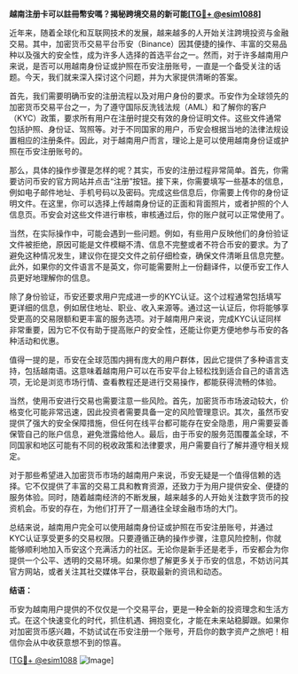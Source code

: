 **越南注册卡可以註冊幣安嗎？揭秘跨境交易的新可能[[TG💪+ @esim1088](https://t.me/s/esim1088)]**

近年来，随着全球化和互联网技术的发展，越来越多的人开始关注跨境投资与金融交易。其中，加密货币交易平台币安（Binance）因其便捷的操作、丰富的交易品种以及强大的安全性，成为许多人选择的首选平台之一。然而，对于许多越南用户来说，是否可以用越南身份证或护照在币安注册账号，一直是一个备受关注的话题。今天，我们就来深入探讨这个问题，并为大家提供清晰的答案。

首先，我们需要明确币安的注册流程以及对用户身份的要求。币安作为全球领先的加密货币交易平台之一，为了遵守国际反洗钱法规（AML）和了解你的客户（KYC）政策，要求所有用户在注册时提交有效的身份证明文件。这些文件通常包括护照、身份证、驾照等。对于不同国家的用户，币安会根据当地的法律法规设置相应的注册条件。因此，对于越南用户而言，理论上是可以使用越南身份证或护照在币安注册账号的。

那么，具体的操作步骤是怎样的呢？其实，币安的注册过程非常简单。首先，你需要访问币安的官方网站并点击“注册”按钮。接下来，你需要填写一些基本的信息，例如电子邮件地址、手机号码以及密码。完成这些信息后，你需要上传你的身份证明文件。在这里，你可以选择上传越南身份证的正面和背面照片，或者护照的个人信息页。币安会对这些文件进行审核，审核通过后，你的账户就可以正常使用了。

当然，在实际操作中，可能会遇到一些问题。例如，有些用户反映他们的身份验证文件被拒绝，原因可能是文件模糊不清、信息不完整或者不符合币安的要求。为了避免这种情况发生，建议你在提交文件之前仔细检查，确保文件清晰且信息完整。此外，如果你的文件语言不是英文，你可能需要附上一份翻译件，以便币安工作人员更好地理解你的信息。

除了身份验证，币安还要求用户完成进一步的KYC认证。这个过程通常包括填写更详细的信息，例如居住地址、职业、收入来源等。通过这一认证后，你将能够享受更高的交易限额和更丰富的服务选项。对于越南用户来说，完成KYC认证同样非常重要，因为它不仅有助于提高账户的安全性，还能让你更方便地参与币安的各种活动和优惠。

值得一提的是，币安在全球范围内拥有庞大的用户群体，因此它提供了多种语言支持，包括越南语。这意味着越南用户可以在币安平台上轻松找到适合自己的语言选项，无论是浏览市场行情、查看教程还是进行交易操作，都能获得流畅的体验。

当然，使用币安进行交易也需要注意一些风险。首先，加密货币市场波动较大，价格变化可能非常迅速，因此投资者需要具备一定的风险管理意识。其次，虽然币安提供了强大的安全保障措施，但任何在线平台都可能存在安全隐患，用户需要妥善保管自己的账户信息，避免泄露给他人。最后，由于币安的服务范围覆盖全球，不同国家和地区可能有不同的税收政策和法律要求，用户需要自行了解并遵守相关规定。

对于那些希望进入加密货币市场的越南用户来说，币安无疑是一个值得信赖的选择。它不仅提供了丰富的交易工具和教育资源，还致力于为用户提供安全、便捷的服务体验。同时，随着越南经济的不断发展，越来越多的人开始关注数字货币的投资机会。币安的存在，为他们打开了一扇通往全球金融市场的大门。

总结来说，越南用户完全可以使用越南身份证或护照在币安注册账号，并通过KYC认证享受更多的交易权限。只要遵循正确的操作步骤，注意风险控制，你就能够顺利地加入币安这个充满活力的社区。无论你是新手还是老手，币安都会为你提供一个公平、透明的交易环境。如果你想了解更多关于币安的信息，不妨访问其官方网站，或者关注其社交媒体平台，获取最新的资讯和动态。

**结语：**

币安为越南用户提供的不仅仅是一个交易平台，更是一种全新的投资理念和生活方式。在这个快速变化的时代，抓住机遇、拥抱变化，才能在未来站稳脚跟。如果你对加密货币感兴趣，不妨试试在币安注册一个账号，开启你的数字资产之旅吧！相信你会从中收获意想不到的惊喜。

[[TG💪+ @esim1088](https://t.me/s/esim1088) ![Image](https://i.postimg.cc/4NQfJmqS/Snipaste-2025-05-13-00-14-12.png)]